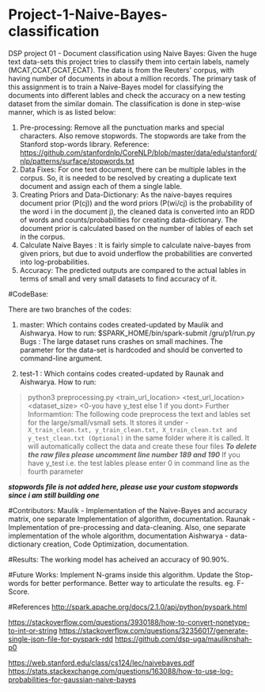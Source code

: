 # Project-1-Naive-Bayes-classification
DSP project 01 - Document classification using Naive Bayes:
Given the huge text data-sets this project tries to classify them into certain labels, namely (MCAT,CCAT,GCAT,ECAT). The data is from the Reuters' corpus, with having number of documents in about a million records.
The primary task of this assignment is to train a Naive-Bayes model for classifying the documents into different lables and check the accuracy on a new testing dataset from the similar domain. 
The classification is done in step-wise manner, which is as listed below:
1. Pre-processing: Remove all the punctuation marks and special characters. Also remove stopwords. The stopwords are take from the Stanford stop-words library. 
Reference: https://github.com/stanfordnlp/CoreNLP/blob/master/data/edu/stanford/nlp/patterns/surface/stopwords.txt
2. Data Fixes: For one text document, there can be multiple lables in the corpus. So, it is needed to be resolved by creating a duplicate text document and assign each of them a single lable.
3. Creating Priors and Data-Dictionary: As the naive-bayes requires document prior (P(cj)) and the word priors (P(wi/cj) is the probability of the word i in the document j), the cleaned data is converted into an RDD of words and counts/probabilities for creating data-dictionary.  The document prior is calculated based on the number of lables of each set in the corpus.
4. Calculate Naive Bayes : It is fairly simple to calculate naive-bayes from given priors, but due to avoid underflow the probabilities are converted into log-probabilities. 
5. Accuracy: The predicted outputs are compared to the actual lables in terms of small and very small datasets to find accuracy of it. 




#CodeBase:

There are two branches of the codes:
1. master: Which contains codes created-updated by Maulik and Aishwarya.
How to run:  $SPARK_HOME/bin/spark-submit  <Project-Home>/gru/p1/run.py
Bugs : The large dataset runs crashes on small machines. The parameter for the data-set is hardcoded and should be converted to command-line argument.

2. test-1 : Which contains codes created-updated by Raunak and Aishwarya.
How to run:
 > python3 preprocessing.py <train_url_location> <test_url_location> <dataset_size> <0-you have y_test else 1 if you dont>
 Further Informamtion: The following code preprocess the text and lables set for the large/small/vsmall sets. 
 It stores it under - ``` 
 X_train_clean.txt, y_train_clean.txt, X_train_clean.txt and y_test_clean.txt (Optional) ```
 in the same folder where it is called. It will automatically collect the data and create these four files
 ***To delete the raw files please uncomment line number 189 and 190***
 If you have y_test i.e. the test lables please enter 0 in command line as the fourth parameter

 ***stopwords file is not added here, please use your custom stopwords since i am still building one***



#Contributors:
Maulik - Implementation of the Naive-Bayes and accuracy matrix, one separate Implementation of algorithm, documentation.
Raunak - Implementation of pre-processing and data-cleaning. Also, one separate implementation of the whole algorithm, documentation
Aishwarya - data-dictionary creation, Code Optimization, documentation.

#Results:
The working model has acheived an accuracy of 90.90%.


#Future Works:
Implement N-grams inside this algorithm. 
Update the Stop-words for better performance. 
Better way to articulate the results. eg. F-Score. 

#References
http://spark.apache.org/docs/2.1.0/api/python/pyspark.html

https://stackoverflow.com/questions/3930188/how-to-convert-nonetype-to-int-or-string
https://stackoverflow.com/questions/32356017/generate-single-json-file-for-pyspark-rdd
https://github.com/dsp-uga/mauliknshah-p0

https://web.stanford.edu/class/cs124/lec/naivebayes.pdf
https://stats.stackexchange.com/questions/163088/how-to-use-log-probabilities-for-gaussian-naive-bayes

